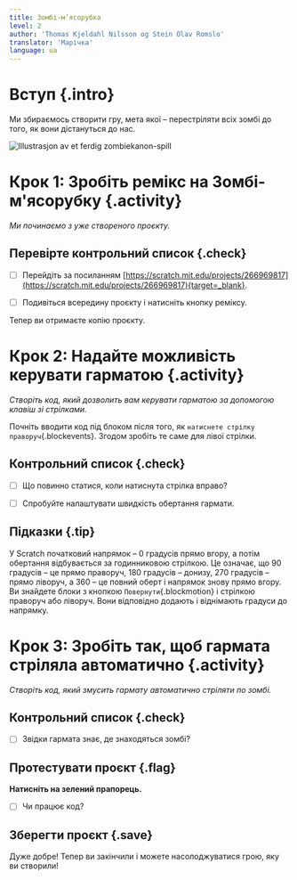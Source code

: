```yaml
---
title: Зомбі-м’ясорубка
level: 2
author: 'Thomas Kjeldahl Nilsson og Stein Olav Romslo'
translator: 'Марічка'
language: ua
---
```



# Вступ {.intro}

Ми збираємось створити гру, мета якої – перестріляти всіх зомбі до того, як вони дістануться до нас.

![Illustrasjon av et ferdig zombiekanon-spill](zombiekanon.png)


# Крок 1: Зробіть ремікс на Зомбі-м'ясорубку {.activity}

*Ми починаємо з уже створеного проєкту.*

## Перевірте контрольний список {.check}

- [ ] Перейдіть за посиланням
  [https://scratch.mit.edu/projects/266969817](https://scratch.mit.edu/projects/266969817){target=_blank}.

- [ ] Подивіться всередину проєкту і натисніть кнопку реміксу.

Тепер ви отримаєте копію проєкту.


# Крок 2: Надайте можливість керувати гарматою {.activity}

*Створіть код, який дозволить вам керувати гарматою за допомогою клавіш зі стрілками.*

Почніть вводити код під блоком після того, як `натиснете стрілку праворуч`{.blockevents}.
Згодом зробіть те саме для лівої стрілки.

## Контрольний список {.check}

- [ ] Що повинно статися, коли натиснута стрілка вправо?

- [ ] Спробуйте налаштувати швидкість обертання гармати.

## Підказки {.tip}

У Scratch початковий напрямок – 0 градусів прямо вгору, а потім обертання відбувається за годинниковою стрілкою. Це означає, що 90 градусів – це прямо праворуч, 180 градусів – донизу, 270 градусів – прямо ліворуч, а 360 – це повний оберт і напрямок знову прямо вгору. Ви знайдете блоки з кнопкою `Повернути`{.blockmotion} і стрілкою праворуч або ліворуч. Вони відповідно додають і віднімають градуси до напрямку.

# Крок 3: Зробіть так, щоб гармата стріляла автоматично {.activity}

*Створіть код, який змусить гармату автоматично стріляти по зомбі.*

## Контрольний список {.check}

- [ ] Звідки гармата знає, де знаходяться зомбі?

## Протестувати проєкт {.flag}

__Натисніть на зелений прапорець.__

- [ ]  Чи працює код?

## Зберегти проєкт {.save}

Дуже добре! Тепер ви закінчили і можете насолоджуватися грою, яку ви створили!

